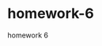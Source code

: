 # homework-6
homework 6
<!DOCTYPE html>
<html lang="en">
<head>
    <meta charset="UTF-8">
    <meta http-equiv="X-UA-Compatible" content="IE=edge">
    <meta name="viewport" content="width=device-width, initial-scale=1.0">
    <title>Document</title>
</head>
<body>
    <script>
        // question 1
        const ucFirst = (str) =>{
          return str[0].toUpperCase()+str.slice(1)
        }
        ucFirst('blah')
        //question 4
        var name= "$";
        console.log("$","")

       
        // question 2
        var name5 = "sex";
        
        console.log(name5.replace("sex", "sus"));
        var name2 = "free";
        console.log(name2.replace("free", "sus"));
        var name3 = "viagra";
        console.log(name3.replace("viagra", "sus"));
        var name4 = "porn";
        console.log(name4.replace("porn", "sus"));
       //question 3
        var truncate = function (elem, limit, after) {

        if (!elem || !limit) return;
          var content = elem.textContent.trim();


          content = content.split(' ').slice(0, limit);


          content = content.join(' ') + (after ? after : '');


          elem.textContent = content;

          };

      var elem = document.querySelector('.truncate');
      truncate(elem, 7, '...');
      
      //question 6
      e=2
      let str2 = ["jazz","blues"];
      str2.push("rocknroll");
      str3=none;
      str2.length=str3;
      int(str3);
      str4=none;
      str4=str3 / e
      str2[str4].replace("classics")
      str2[0].replace("")

      function removeSpaces(str) {
          var count = 0
          for (var i = 0; i < str.length; i++)
            if (str[i] !== " ") str[count++] = str[i];
          return count;
       //q7
      }
      var str="y e e t"
      var i=removeSpaces(str);
      document.write(str.join("")).substring(0,i));
    //question 8
      function filter(arr,a, b) {
        return arr.filter(item=>(a<= item && item <=b));
      }

    </script>
    <div class="truncate">
        1234567891011121314151617181920212223242526272829303132333435363738394041424344454647484950
    </div>
</body>
</html>
